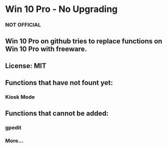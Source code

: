 # Win 10 Pro - No Upgrading
### NOT OFFICIAL
## Win 10 Pro on github tries to replace functions on Win 10 Pro with freeware.
## License: MIT
## Functions that have not fount yet:
### Kiosk Mode
## Functions that cannot be added:
### gpedit
### More...

